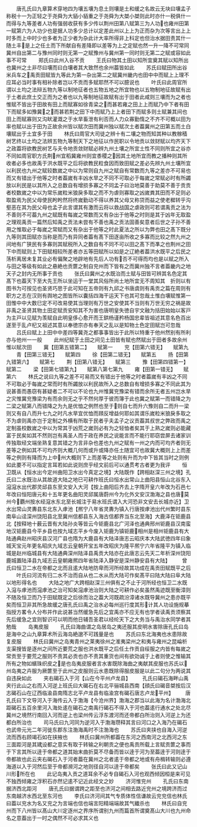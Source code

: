 <!-- { "loadSidebar": true } -->
　　唐孔氏曰九章算术穿地四为壤五壤为息土则壤是土和缓之名故云无块曰壤孟子称税十一为正轻之于尧舜为大貊小貊重之于尧舜为大桀小桀则此时亦什一税俱什一而得与九等差者人功有强弱收获有多少传以荆州田第八赋第三为人功也雍州田第一赋第六为人功少也是据人功多少总计以定差此州以上上为正而杂为次等言出上上时多而上中时少也多者为正少者为杂此计大率所得非上科定也但治水据田责其什一随土丰是上之任土而下所献自有差降即以差等为上之定赋也然一升一降不可常同冀州自出第二与豫州同时则无第一之赋豫州与冀州第一同时则无第二之赋或容如此事不可常
　　郑氏曰此州入谷不贡
　　王氏曰物其土田以知所宜奠其赋以知所出也冀州之土非尽曰壤而曰白壤者其大致然也余州葢皆如此
　　苏氏曰赋田所出谷米兵车之禹贡田赋皆九等此为第一杂出第二之赋冀州畿内也田中中而赋上上理不应耳必当时事有相补除者岂以不贡而多赋耶然不可以臆说也
　　叶氏曰此周官所谓以土均之法辩五物九等以制地征者也五物五地之所宜物也以五物制地征故赋有出于土者此庶土交正而为之者也以九等制地征故赋有出于田者此咸则三壤而为之者也惟赋不皆出于田故有田上而赋寡如徐青梁之而甚若雍之田上上而赋乃中下者有田下而赋多如豫冀之而甚若荆之田下中而赋乃上上者田下而赋多则土赋兼其间也田上而赋寡则又沟畎灌溉之于水旱畜泄有利否而人力众寡勤惰之不齐不可概以田为率也赋以出于田为正故余州皆以赋次田而冀州独以赋次土者葢冀州之田第五而土白壤赋出于土宜多于田
　　林氏曰周官大司徒之辨十有二壤之物而知其种以教稼穑树艺终以土均之法辨五物九等制天下之地征以作民职以令地贡以敛财赋以均齐天下之政葢将欲教民树艺与夫令地贡敛财赋必辨九州土壤之所宜土性不同则所宜之谷亦不同如周官职方氏荆州宜稻冀雍州则宜黍稷之因其土地所宜而教之播种则其所收者必多也故禹于洪水既平之后将欲教民粒食因而致田赋之差必先辨九州土壤所宜以利民也九州之赋较数嵗之中以为常则自九州之赋自有常数而九等之差亦不可易也而又有错出于他等之时者葢嵗有丰凶水旱之不同不可取必于每嵗之常赋必时有所蠲放以利民是以其所入之总数自有增损多寡之不同孟子曰治地莫善于助莫不善于贡贡者校数嵗之中以为常乐嵗粒米狼戾多取之而不为虐则寡取之凶嵗粪其田而不足则必取盈焉为民父母使民盻盻然将终嵗勤动不得以养其父母又称贷而益之使老穉转乎沟壑恶在其为民父母也孟子此言谓其有激而云将以救战国之虐政则可若谓禹贡之法为不善则不可葢九州之赋既有每嵗之常数而又有杂出于他等之时则是其于凶年无取盈之理观禹贡一篇然后知禹之贡法未尝有不善也禹之贡法固善矣意者后世之子孙不善用之惟取必于每嵗之常赋而又有杂出于他等之时此夏法之所以为弊也田之髙下既分九等则其田赋亦当称是而乃有异同者葢有髙下田逐亩所收之多寡而比较之然九州之间地有广狭民有多寡则其赋税所入之数自有不同不可以田之髙下而凖之也荆州之田下中而赋则上下田赋相较所差者亦五等田赋所以如是之辽絶者葢洪水既平之后民之荡析离居未复其业必有偏聚之地辟地有先后人功有否不可得而均也是以赋之所入与田之等级有如此之悬絶也贡篚之制自兖州而下皆有之而冀州独不言者葢畿内之地天子之封内无所事于贡也
　　张氏曰冀州之水既治而土赋与田皆可辨其名色定其髙下也葢天下至大先王所以坐运于一堂其风俗所尚土地所宜无不周知其　折则以有图书为可按见也圣贤巧思于此可知在五帝则有九邱之书唐虞则有禹贡之篇在周则有职方之志在汉则有舆地之图皆所以囊括四海干运天下也其可忽哉土惟白壤赋惟第一田惟中中大数巳定不可改易使其当理则有万世之安使其不当则有万世无穷之祸是故非禹之圣贤其物土田定赋贡安知其不为害也唐明皇失徳自宇文融为括田始始以客戸为主戸以见赋为羡赋自此明皇侈心愈开而王鉷杨谨矜杨国忠辈皆祖述其意名色百出遂至于乱卢杞又祖述其意以奉徳宗亦有奉天之乱以是知物土色定田赋岂可忽哉
　　吕氏曰赋上上田中中差四等冀尧之都事事皆出于此所以特重于他州然别有所利亦与他州一一般
　　此州纪赋于土田之间见土田皆有赋也然赋出于田者多故余州惟以赋次田
　　冀【田第五错第二】　　赋第一
　　兖【田第六错无】　　赋第九
　　青【田第三错无】　　赋第四
　　徐【田第二错无】　　赋第五
　　扬【田第九错第六】　　赋第七
　　荆【田第八错无】　　赋第三
　　豫【田第四错第一】　　赋第二
　　梁【田第七错第九】　　赋第八第七第九
　　雍【田第一错无】　　赋第六
　　林氏之说曰九等之差不可易而又有错出于他等之时者葢嵗有丰凶之不同不可取必于每嵗之常而时有所蠲放以利民故所入之总数自有增损多寡之不同此其为说甚善而愚窃有甚疑者二不可以不论也九州惟冀兖豫梁有错而余所无者五州岂水旱之灾惟冀兖豫梁为有而余则无之乎不然何厚于彼而簿于此也冀之赋第一而错降之为二梁之赋第八而错降之为九是优恤之例然也至于则自七而升六豫则自二而升一梁则又有自八而升七九之时凡水旱宜优恤而頋反增益何耶如其谓乐嵗粒米狼戾多取之不为虐则禹亦岂于定制之外横有所取于民者乎夫孟子之议贡葢其叔世之弊政而禹之定制虽校数嵗之中以为常其于凶荒之嵗则必有为之轻恤者矣其于上熟之嵗则必能藏富于民矣如其不然则岂有禹圣人而于政在养民之说能言而不能行耶窃尝屏去诸家训传独取经文端坐熟复意其错之为言非杂也差也九州之赋有一州之内而可均齐者则无差等之例如其不可均齐则大概几何而或升或降亦任土随宜可也故冀大概则上上而差等之例则有降而为上中州大概则下上而差等之处则有升而为中下皆其当时之则例如此要不可以指定言耳若如此说则庶乎经文前后可以通贯考古者更为我评
　　恒卫既从【恒水出今定州曲阳卫水出今真定之境】大陆既作【跨相赵深三州之境】孔氏曰二水既治从其故道大陆之地巳可耕作班氏曰恒水出常山上曲阳县恒山北谷东入滱滱水出代郡灵邱县东至文安入大河【按上曲阳后齐去上字隋开皇六年改为石邑七年改曰恒阳唐元和十五年更名曲阳灵邱属唐蔚州今为化外文安汉渤海之县也唐莫州今覇州按水经滱水东北至长城注于易水班氏谓入大河恐非文安去长城亦近】卫水出常山灵夀县东北东入虖池【熈宁八年省灵夀为镇入行唐按虖池出代州繁时县东南阜山迳深州饶阳县北至冀州信都县东入海古信都界当东北至海】大鹿泽在钜鹿县北【按释地十薮云晋有大陆孙炎等皆云今钜鹿县北广河泽也通典邢州钜鹿县汉南蛮地汉钜鹿县今平乡县也按九域志平乡今废入钜鹿为镇钜鹿相州是相州钜鹿县有大陆通典赵州昭庆县汉河广县也隋为大鹿县有大陆泽唐志云昭庆本大陆武徳四年曰象城天宝元年更名昭庆九域志云皇朝开宝五年改昭庆为隆平熈宁六年省隆平为镇入临城是赵州临城县有大陆通典深州陆泽县禹贡大陆亦在此唐志云先天二年析深州饶阳鹿城置陆泽县九域志云皇朝雍熈四年省陆泽入静安是深州静安县有大陆】
　　曾氏曰恒卫二水在帝都之北而且逺大陆地防卑而河所经故其功成在禹贡田赋既平之后
　　叶氏曰河流有归二水不治而自从也二水从而大陆可作矣髙平曰陆大陆曰阜大陆以地形得名也
　　大陆之地广大跨相赵深三州俱有之不止于河所经也恒卫二水既入滱与虖池而滱虖池之治可知矣滱虖池治则大陆之可耕作必矣虽然禹迹既至衡漳则不随及恒卫而乃于田赋既定之后徐而治之葢大河既疏汾漳诸水既导冀州之患亦既平矣而恒卫非其所急故缓之唐孔氏曰禹之治水必每州巡行度其形计其人功设施规摹指授方畧令人分布并作此说甚当然缓急先后之宜禹亦不应无有也学者读禹贡须察其先后缓急之宜则智识可以明而他日辅吾圣君以经纶天下之大务当与禹治水同学者其勉哉
　　岛夷皮服
　　孔氏曰海曲谓之岛居岛之夷还服其皮明水害除唐孔氏曰岛是海中之山九章算术所云海岛絶邈不可践量是也
　　苏氏曰东北海夷也水患除故复皮服
　　林氏曰冀州之岛夷青州之莱夷徐州之淮夷梁州之和夷与雍州之昆崘析支渠搜皆是逐州之间所近要荒之服也洪水既平之后任土作贡自绥服之内皆有每嵗之常贡至于要荒之服则不责其必贡也亦不责其重货也间有欲効诚于上者则使之惟输其所有之物如蠙珠织皮之是也岛夷皮服者言水害既除海曲之夷献其皮服也苏氏以州岛夷之卉服为厥篚至于此州之皮服则云水患既除得服皮服是以此二句分为两说其自违戾如此
　　夹右碣石入于河【山在今平州卢龙县】
　　孔氏曰碣石海畔山禹夹行此山之右而入河逆上班氏曰大碣石在右北平骊城县西南【顔氏曰碣音桀按后汉志碣石山在辽西临渝县南隋志北平卢龙县有临渝宫有碣石唐志卢龙平州】
　　唐孔氏曰下文导河入于海传云入于渤海【今沧州界】渤海之郡当以此海为名计渤海北距碣石五百余里河入海处逺在碣石之南禹行碣石不得入于河也葢逺行通水之处北尽冀州之境然行南回入河而逆上也梁州传云浮东渡河而还帝都白所治则入河逆上为还都白所治也
　　司马氏曰九河同为逆河入于渤海瓒释其言曰河口之入海乃在碣石也武帝元光二年河徙东郡东注渤海禹时不注渤海也
　　苏氏曰夹挟也自海入河逆流而西右顾竭石如在挟掖也
　　林氏曰冀州所都葢在东河之西南河之北西河之东三面距河是其建设都之意实有取于转输之利朝贡之便也禹贡所载上言赋贡篚之事而于下言其所以逹于帝都之道其始末曲折莫不尽备而皆以逹于河为至葢逹于河则逹于帝都故也此云夹右碣石入于河者葢在冀州之北者逺于帝都之地或有舟楫转输则必遵海道以入于河然后至于帝都濒河之地则径自河以逹于帝都矣
　　张氏曰此又记山川形所在也
　　此记岛夷入贡之道耳余不必专自碣石入河也观西倾因桓是来可见不独西倾雍之浮积石亦然记逺不记近此经文之妙
　　济河惟兖州
　　孔氏曰东南据济西北距河
　　唐孔氏曰据谓跨之距至也济河之间相去路近兖州之境跨济而过东南越济水西北至东河也
　　李氏曰济河间其气专质体性信谦故云兖兖信也林氏曰葢以兖水为名又兖之为言端也信也端言阳精端端故其气纎杀也
　　林氏曰自兖州而下八州皆以髙山大川定逐州之界序所谓别九州而篇首所谓奠髙山大川也九州命名之意葢出于一时之偶然不可必求其义也
